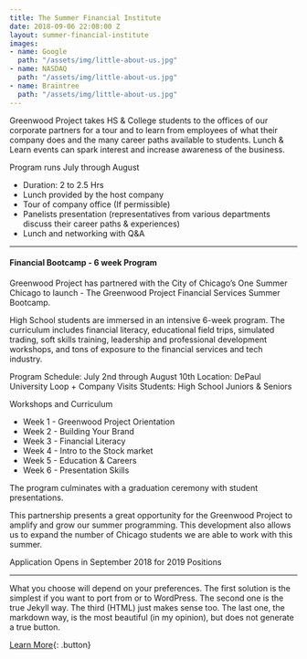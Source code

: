 ```yaml
---
title: The Summer Financial Institute
date: 2018-09-06 22:08:00 Z
layout: summer-financial-institute
images:
- name: Google
  path: "/assets/img/little-about-us.jpg"
- name: NASDAQ
  path: "/assets/img/little-about-us.jpg"
- name: Braintree
  path: "/assets/img/little-about-us.jpg"
---
```


Greenwood Project takes HS & College students to the offices of our corporate partners for a tour and to learn from employees of what their company does and the many career paths available to students. Lunch & Learn events can spark interest and increase awareness of the business.

Program runs July through August

*   Duration: 2 to 2.5 Hrs
*   Lunch provided by the host company
*   Tour of company office (If permissible)
*   Panelists presentation (representatives from various departments discuss their career paths & experiences)
*   Lunch and networking with Q&A

* * *

#### Financial Bootcamp - 6 week Program

Greenwood Project has partnered with the City of Chicago’s One Summer Chicago to launch - The Greenwood Project Financial Services Summer Bootcamp.

High School students are immersed in an intensive 6-week program. The curriculum includes financial literacy, educational field trips, simulated trading, soft skills training, leadership and professional development workshops, and tons of exposure to the financial services and tech industry.

Program Schedule: July 2nd through August 10th
Location: DePaul University Loop + Company Visits
Students: High School Juniors & Seniors

Workshops and Curriculum

*   Week 1 - Greenwood Project Orientation
*   Week 2 - Building Your Brand
*   Week 3 - Financial Literacy
*   Week 4 - Intro to the Stock market
*   Week 5 - Education & Careers
*   Week 6 - Presentation Skills

The program culminates with a graduation ceremony with student presentations.

This partnership presents a great opportunity for the Greenwood Project to amplify and grow our summer programming. This development also allows us to expand the number of Chicago students we are able to work with this summer.

Application Opens in September 2018 for 2019 Positions

* * *

What you choose will depend on your preferences. The first solution is the simplest if you want to port from or to WordPress. The second one is the true Jekyll way. The third (HTML) just makes sense too. The last one, the markdown way, is the most beautiful (in my opinion), but does not generate a true button.

[Learn More](mailto:info@greenwoodproject.org){: .button}


